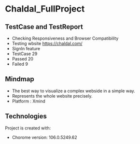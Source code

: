 # Chaldal_FullProject
## TestCase and TestReport
* Checking Responsiveness and Browser Compatibility
* Testing wbsite https://chaldal.com/
* SignIn feature
* TestCase 29
* Passed 20
* Failed 9

## Mindmap
* The best way to visualize a complex webside in a simple way.
* Represents the whole website precisely.
* Platform : Xmind
	
## Technologies
Project is created with:
* Chorome version: 106.0.5249.62

